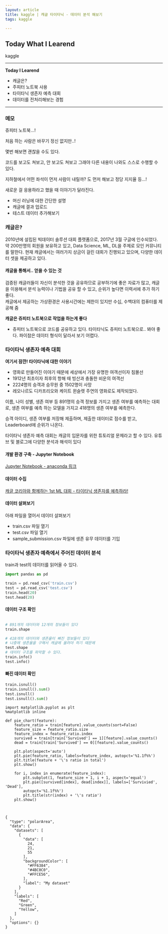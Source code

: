 ```yaml
---
layout: article
title: kaggle | 캐글 타이타닉 - 데이터 분석 해보기
tags: kaggle

---
```


## **Today What I Learend**  

kaggle



---
**Today I Learend**
- 캐글은?
- 주피터 노트북 사용
- 타이타닉 생존자 예측 대회
- 데이터를 전처리해보는 경험


---

### 메모


쥬피터 노트북...!

처음 하는 사람은 바꾸기 정신 없지만..!

몇번 해보면 괜찮을 수도 있다. 

코드를 보고도 쳐보고, 안 보고도 쳐보고 
그래야 다른 내용이 나와도 스스로 수행할 수 있다. 

지하철에서 어떤 좌석이 먼저 사람이 내릴까? 도 먼저 해보고
정당 지지율 등...! 

새로운 걸 응용하라고 했을 때 이야기가 달라진다. 

- 머신 러닝에 대한 간단한 설명
- 캐글에 결과 업로드 
- 테스트 데이터 추가해보기


### 캐글은?
2010년에 설립된 빅데이터 솔루션 대회 플랫폼으로, 2017년 3월 구글에 인수되었다. 약 200만명의 회원을 보유하고 있고, Data Science, ML, DL을 주제로 모인 커뮤니티를 말한다. 
현재 캐글에서는 여러가지 상금이 걸린 대회가 진행되고 있으며, 다양한 데이터 셋을 제공하고 있다. 

#### 캐글을 통해서.. 얻을 수 있는 것
검증된 캐글러들이 자신이 분석한 것을 공유하므로 공부하기에 좋은 자료가 많고, 캐글을 이용해서 분석 능력이나 기법을 공유 할 수 있고, 순위가 높다면 이력서에 추가 하기 좋다.  
캐글에서 제공하는 가상환경은 사용시간에는 제한이 있지만 수십, 수백대의 컴퓨터를 제공해 줌


**캐글은 쥬피터 노트북으로 작업을 하는게 좋다**
- 쥬피터 노트북으로 코드를 공유하고 있다. 타이타닉도 쥬피터 노트북으로.. 봐야 좋다. 파이참은 데이터 형식이 달라서 보기 어렵다. 





### 타이타닉 생존자 예측 대회

**여기서 잠깐! 타이타닉에 대한 이야기**
- 영화로 만들어진 이야기 때문에 세상에서 가장 유명한 여객선이자 침몰선
- 1912년 최초이자 최후의 항해 때 빙산과 충돌한 비운의 여객선
- 2224명의 승객과 승무원 중 1502명이 사망
- 레오나르도 디카프리오와 케이트 윈슬렛 주연의 영화로도 제작되었다.



이름, 나이 성별, 생존 여부 등 891명의 승객 정보를 가지고 생존 여부를 예측하는 대회로, 생존 여부를 예측 하는 모델을 가지고 418명의 생존 여부를 예측한다.

승객 아이디, 생존 여부를 저장해 제출하며, 제출한 데이터로 점수를 받고, Leaderboard에 순위가 나온다.

타이타닉 생존자 예측 대회는 캐글의 입문자를 위한 튜토리얼 문제라고 할 수 있다. 유튜브 및 블로그에 다양한 분석과 해석이 있다


#### 개발 환경 구축 - Jupyter Notebook
[Jupyter Notebook - anaconda 링크](https://www.anaconda.com/)




#### 데이터 수집

[캐글 코리아와 함께하는 1st ML 대회 - 타이타닉 생존자를 예측하라!](https://www.kaggle.com/c/2019-1st-ml-month-with-kakr/data)


#### 데이터 살펴보기
아래 파일을 열어서 데이터 살펴보기
- train.csv 파일 열기
- test.csv 파일 열기
- sample_submission.csv 파일에 생존 유무 데이터를 기입


### 타이타닉 생존자 예측에서 주어진 데이터 분석

train과 test의 데이터를 읽어올 수 있다. 

```python
import pandas as pd

train = pd.read_csv('train.csv')
test = pd.read_csv('test.csv')
train.head(20)
test.head(20)


```
#### 데이터 구조 확인

```python

# 891개의 데이터와 12개의 정보들이 있다
train.shape

# 418개의 데이터와 생존율이 빠진 정보들이 있다
# 나중에 생존율을 구해서 캐글에 올려야 하기 때문에
test.shape
# 데이터 구조를 파악할 수 있다.
train.info()
test.info()

```


#### 빠진 데이터 확인


```python
train.isnull()
train.isnull().sum()
test.isnull()
test.isnull().sum()

```

```
import matplotlib.pyplot as plt
%matplotlib inline

def pie_chart(feature):
	feature_ratio = train[feature].value_counts(sort=False)
	feature_size = feature_ratio.size
	feature_index = feature_ratio.index
	survived = train[train['Survived'] == 1][feature].value_counts()
	dead = train[train['Survived'] == 0][feature].value_counts()
	
	plt.plot(aspect='auto')
	plt.pie(feature_ratio, labels=feature_index, autopct='%1.1f%%')
	plt.title(feature + '\'s ratio in total')
	plt.show() 
	
	for i, index in enumerate(feature_index):
		plt.subplot(1, feature_size + 1, i + 1, aspect='equal')
		plt.pie([survived[index], dead[index]], labels=['Survivied', 'Dead'],
		autopct='%1.1f%%')
		plt.title(str(index) + '\'s ratio')
	plt.show()
	
	
```

```chart
{
  "type": "polarArea",
  "data": {
    "datasets": [
      {
        "data": [
          24,
          21,
          55
        ],
        "backgroundColor": [
          "#FF6384",
          "#4BC0C0",
          "#FFCE56",
        ],
        "label": "My dataset"
      }
    ],
    "labels": [
      "Red",
      "Green",
      "Yellow",
    ]
  },
  "options": {}
}
```





